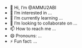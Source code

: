 - 👋 Hi, I’m @AMMU2ABI
- 👀 I’m interested in ...
- 🌱 I’m currently learning ...
- 💞️ I’m looking to collaborate on ...
- 📫 How to reach me ...
- 😄 Pronouns: ...
- ⚡ Fun fact: ...

<!---
AMMU2ABI/AMMU2ABI is a ✨ special ✨ repository because its `README.md` (this file) appears on your GitHub profile.
You can click the Preview link to take a look at your changes.
--->

